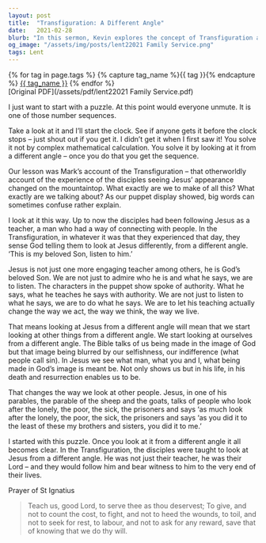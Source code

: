 ```yaml
---
layout: post
title:  "Transfiguration: A Different Angle"
date:   2021-02-28
blurb: "In this sermon, Kevin explores the concept of Transfiguration and encourages the congregation to look at Jesus from a different angle. He emphasizes that Jesus is not just a teacher, but God's beloved Son, and His teachings should change the way we act, think, and live. This new perspective also changes how we view ourselves and others, highlighting our potential as beings made in God's image."
og_image: "/assets/img/posts/lent22021 Family Service.png"
tags: Lent
---    
```

<div class="tag-pills">
  {% for tag in page.tags %}
    {% capture tag_name %}{{ tag }}{% endcapture %}
    <a href="{{ site.baseurl }}/tag/{{ tag_name | slugify }}" class="tag-pill">{{ tag_name }}</a>
  {% endfor %}
</div>
[Original PDF](/assets/pdf/lent22021 Family Service.pdf)

I just want to start with a puzzle. At this point would everyone unmute. It is one of those number sequences.

Take a look at it and I’ll start the clock. See if anyone gets it before the clock stops – just shout out if you get it. I didn’t get it when I first saw it! You solve it not by complex mathematical calculation. You solve it by looking at it from a different angle – once you do that you get the sequence.

Our lesson was Mark’s account of the Transfiguration – that otherworldly account of the experience of the disciples seeing Jesus’ appearance changed on the mountaintop. What exactly are we to make of all this? What exactly are we talking about? As our puppet display showed, big words can sometimes confuse rather explain.

I look at it this way. Up to now the disciples had been following Jesus as a teacher, a man who had a way of connecting with people. In the Transfiguration, in whatever it was that they experienced that day, they sense God telling them to look at Jesus differently, from a different angle. ‘This is my beloved Son, listen to him.’

Jesus is not just one more engaging teacher among others, he is God’s beloved Son. We are not just to admire who he is and what he says, we are to listen. The characters in the puppet show spoke of authority. What he says, what he teaches he says with authority. We are not just to listen to what he says, we are to do what he says. We are to let his teaching actually change the way we act, the way we think, the way we live.

That means looking at Jesus from a different angle will mean that we start looking at other things from a different angle. We start looking at ourselves from a different angle. The Bible talks of us being made in the image of God but that image being blurred by our selfishness, our indifference (what people call sin). In Jesus we see what man, what you and I, what being made in God’s image is meant be. Not only shows us but in his life, in his death and resurrection enables us to be.

That changes the way we look at other people. Jesus, in one of his parables, the parable of the sheep and the goats, talks of people who look after the lonely, the poor, the sick, the prisoners and says ‘as much look after the lonely, the poor, the sick, the prisoners and says ‘as you did it to the least of these my brothers and sisters, you did it to me.’

I started with this puzzle. Once you look at it from a different angle it all becomes clear. In the Transfiguration, the disciples were taught to look at Jesus from a different angle. He was not just their teacher, he was their Lord – and they would follow him and bear witness to him to the very end of their lives.

Prayer of St Ignatius

> Teach us, good Lord, to serve thee as thou deservest;
> To give, and not to count the cost,
> to fight, and not to heed the wounds,
> to toil, and not to seek for rest,
> to labour, and not to ask for any reward,
> save that of knowing that we do thy will.
